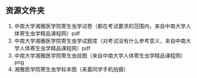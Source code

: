 ## 资源文件夹  
1. 中南大学湘雅医学院寄生虫学试卷（都在考试要求的范围内，来自中南大学人体寄生虫学精品课程网）pdf  
2. 中南大学湘雅医学院寄生虫学试题库（对考试没有什么参考意义，来自中南大学人体寄生虫学精品课程网）pdf
4. 中南大学湘雅医学院寄生虫挂图（来自中南大学人体寄生虫学精品课程网）png
3. 湘雅医学院寄生虫学标本图（来着同学手机拍摄）  
